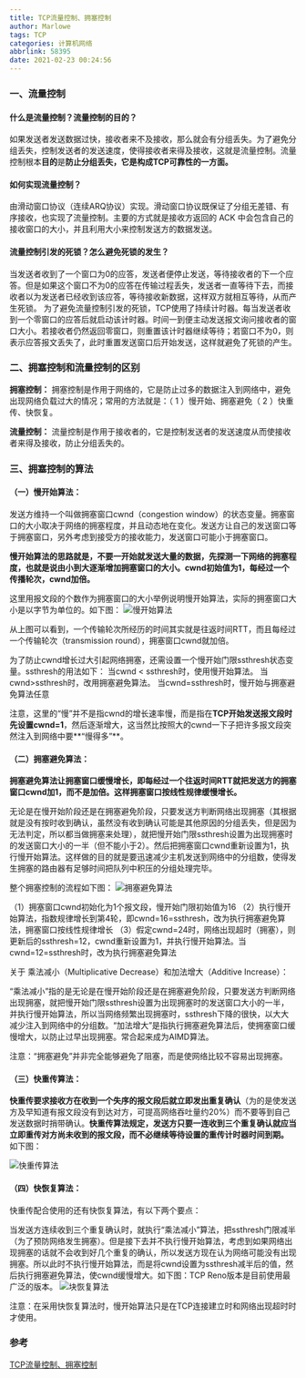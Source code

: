 ```yaml
---
title: TCP流量控制、拥塞控制
author: Marlowe
tags: TCP
categories: 计算机网络
abbrlink: 58395
date: 2021-02-23 00:24:56
---
```

<!--more-->

### 一、流量控制

#### 什么是流量控制？流量控制的目的？
如果发送者发送数据过快，接收者来不及接收，那么就会有分组丢失。为了避免分组丢失，控制发送者的发送速度，使得接收者来得及接收，这就是流量控制。流量控制根本**目的**是**防止分组丢失，它是构成TCP可靠性的一方面。**

#### 如何实现流量控制？

由滑动窗口协议（连续ARQ协议）实现。滑动窗口协议既保证了分组无差错、有序接收，也实现了流量控制。主要的方式就是接收方返回的 ACK 中会包含自己的接收窗口的大小，并且利用大小来控制发送方的数据发送。

#### 流量控制引发的死锁？怎么避免死锁的发生？

当发送者收到了一个窗口为0的应答，发送者便停止发送，等待接收者的下一个应答。但是如果这个窗口不为0的应答在传输过程丢失，发送者一直等待下去，而接收者以为发送者已经收到该应答，等待接收新数据，这样双方就相互等待，从而产生死锁。
为了避免流量控制引发的死锁，TCP使用了持续计时器。每当发送者收到一个零窗口的应答后就启动该计时器。时间一到便主动发送报文询问接收者的窗口大小。若接收者仍然返回零窗口，则重置该计时器继续等待；若窗口不为0，则表示应答报文丢失了，此时重置发送窗口后开始发送，这样就避免了死锁的产生。

### 二、拥塞控制和流量控制的区别
**拥塞控制：** 拥塞控制是作用于网络的，它是防止过多的数据注入到网络中，避免出现网络负载过大的情况；常用的方法就是：（ 1 ）慢开始、拥塞避免（ 2 ）快重传、快恢复。

**流量控制：** 流量控制是作用于接收者的，它是控制发送者的发送速度从而使接收者来得及接收，防止分组丢失的。


### 三、拥塞控制的算法

#### （一）慢开始算法：

发送方维持一个叫做拥塞窗口cwnd（congestion window）的状态变量。拥塞窗口的大小取决于网络的拥塞程度，并且动态地在变化。发送方让自己的发送窗口等于拥塞窗口，另外考虑到接受方的接收能力，发送窗口可能小于拥塞窗口。

**慢开始算法的思路就是，不要一开始就发送大量的数据，先探测一下网络的拥塞程度，也就是说由小到大逐渐增加拥塞窗口的大小。cwnd初始值为1，每经过一个传播轮次，cwnd加倍。**

这里用报文段的个数作为拥塞窗口的大小举例说明慢开始算法，实际的拥塞窗口大小是以字节为单位的。如下图：
![慢开始算法](https://pic2.zhimg.com/80/v2-54715533f093170d50f1ff1be39006e9_720w.jpg)

从上图可以看到，一个传输轮次所经历的时间其实就是往返时间RTT，而且每经过一个传输轮次（transmission round），拥塞窗口cwnd就加倍。

为了防止cwnd增长过大引起网络拥塞，还需设置一个慢开始门限ssthresh状态变量。ssthresh的用法如下：
当cwnd < ssthresh时，使用慢开始算法。
当cwnd>ssthresh时，改用拥塞避免算法。
当cwnd=ssthresh时，慢开始与拥塞避免算法任意

注意，这里的“慢”并不是指cwnd的增长速率慢，而是指在**TCP开始发送报文段时先设置cwnd=1**，然后逐渐增大，这当然比按照大的cwnd一下子把许多报文段突然注入到网络中要**“慢得多”**。

#### （二）拥塞避免算法：

**拥塞避免算法让拥塞窗口缓慢增长，即每经过一个往返时间RTT就把发送方的拥塞窗口cwnd加1，而不是加倍。这样拥塞窗口按线性规律缓慢增长。**

无论是在慢开始阶段还是在拥塞避免阶段，只要发送方判断网络出现拥塞（其根据就是没有按时收到确认，虽然没有收到确认可能是其他原因的分组丢失，但是因为无法判定，所以都当做拥塞来处理），就把慢开始门限ssthresh设置为出现拥塞时的发送窗口大小的一半（但不能小于2）。然后把拥塞窗口cwnd重新设置为1，执行慢开始算法。这样做的目的就是要迅速减少主机发送到网络中的分组数，使得发生拥塞的路由器有足够时间把队列中积压的分组处理完毕。

整个拥塞控制的流程如下图：
![拥塞避免算法](https://pic3.zhimg.com/80/v2-f7db63b1f00cbd8170e1435616e06216_720w.jpg)

（1）拥塞窗口cwnd初始化为1个报文段，慢开始门限初始值为16
（2）执行慢开始算法，指数规律增长到第4轮，即cwnd=16=ssthresh，改为执行拥塞避免算法，拥塞窗口按线性规律增长
（3）假定cwnd=24时，网络出现超时（拥塞），则更新后的ssthresh=12，cwnd重新设置为1，并执行慢开始算法。当cwnd=12=ssthresh时，改为执行拥塞避免算法

关于 乘法减小（Multiplicative Decrease）和加法增大（Additive Increase）：

“乘法减小”指的是无论是在慢开始阶段还是在拥塞避免阶段，只要发送方判断网络出现拥塞，就把慢开始门限ssthresh设置为出现拥塞时的发送窗口大小的一半，并执行慢开始算法，所以当网络频繁出现拥塞时，ssthresh下降的很快，以大大减少注入到网络中的分组数。“加法增大”是指执行拥塞避免算法后，使拥塞窗口缓慢增大，以防止过早出现拥塞。常合起来成为AIMD算法。

注意：“拥塞避免”并非完全能够避免了阻塞，而是使网络比较不容易出现拥塞。

#### （三）快重传算法：

**快重传要求接收方在收到一个失序的报文段后就立即发出重复确认**（为的是使发送方及早知道有报文段没有到达对方，可提高网络吞吐量约20%）而不要等到自己发送数据时捎带确认。**快重传算法规定，发送方只要一连收到三个重复确认就应当立即重传对方尚未收到的报文段，而不必继续等待设置的重传计时器时间到期。** 如下图：

![快重传算法](https://pic3.zhimg.com/80/v2-c72fce5494ca8ee12244189430f12cea_720w.jpg)

#### （四）快恢复算法：

快重传配合使用的还有快恢复算法，有以下两个要点：

当发送方连续收到三个重复确认时，就执行“乘法减小”算法，把ssthresh门限减半（为了预防网络发生拥塞）。但是接下去并不执行慢开始算法，考虑到如果网络出现拥塞的话就不会收到好几个重复的确认，所以发送方现在认为网络可能没有出现拥塞。所以此时不执行慢开始算法，而是将cwnd设置为ssthresh减半后的值，然后执行拥塞避免算法，使cwnd缓慢增大。如下图：TCP Reno版本是目前使用最广泛的版本。
![块恢复算法](https://pic4.zhimg.com/80/v2-5f4034bc11c3a48a1d1a115f9ee0259b_720w.jpg)

注意：在采用快恢复算法时，慢开始算法只是在TCP连接建立时和网络出现超时时才使用。



### 参考
[TCP流量控制、拥塞控制](https://zhuanlan.zhihu.com/p/37379780)